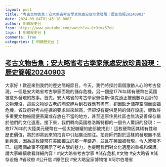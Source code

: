 ```yaml
---
layout: post
title: "考古文物告急；安大略省考古學家無處安放珍貴發現：歷史簡報20240903"
date: 2024-09-04T01:45:18.000Z
author: 明鏡歷史台
from: https://www.youtube.com/watch?v=-8r3tmz57nU
tags: [ 明鏡歷史台 ]
comments: True
categories: [ 明鏡歷史台 ]
---
```

<!--1725414318000-->
[考古文物告急；安大略省考古學家無處安放珍貴發現：歷史簡報20240903](https://www.youtube.com/watch?v=-8r3tmz57nU)
------

<div>
大家好！歡迎來到我們的歷史簡報節目。今天，我們將探討兩個激動人心的考古發現，一個是安大略省考古學家面臨的儲存危機，另一個是1776年稀有硬幣在英國被意外發現的故事。首先，安大略省的考古學家勞倫斯·傑克遜正被他數以百計的文物淹沒，這些文物從古老的陶瓷碎片到石器應有盡有，卻因缺乏儲存空間而面臨危機。省政府對考古挖掘的要求越來越高，但卻沒有提供足夠的儲存設施，導致許多重要文物被隨便丟棄或存放在不當的地方，甚至連原住民社區也無法妥善保存屬於他們的文化遺產。接下來，我們轉向英國格洛斯特郡的一個令人驚訝的發現：一枚1776年的大陸美元硬幣在一個太妃糖罐的底部被找到！這枚硬幣因其稀有性和歷史價值，將於即將到來的拍賣中引起廣泛關注。拍賣師們對於這樣的發現無不感到興奮，因為這枚硬幣在美國獨立的那一年鑄造，並且在英國被發現，令人驚嘆不已。這兩個故事不僅展示了考古學的魅力，也提醒我們對文化遺產的重視和保護。請大家繼續收看詳細內容！#安大略省考古学家 #储存危机 #文物 #安大略省 #储存设施 #省政府 #公开信 #原住民 #安大略皇家博物馆 #阿尔伯塔省
</div>
